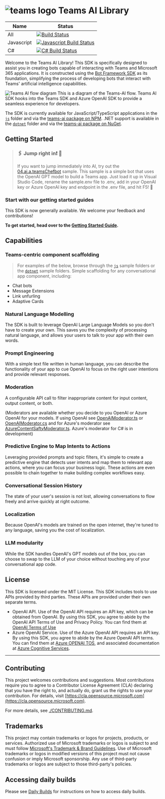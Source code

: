 # ![teams logo](https://github.com/microsoft/teams-ai/assets/14900841/10a0fbac-9d31-46d5-ad65-0eeb33b787a8) Teams AI Library

| Name          | Status                |
|---------------|-----------------------|
| All           | [![Build Status](https://dev.azure.com/DomoreexpGithub/Github_Pipelines/_apis/build/status%2Fteams-ai%2Fmicrosoft.teams-ai?branchName=main)](https://dev.azure.com/DomoreexpGithub/Github_Pipelines/_build/latest?definitionId=4&branchName=main) |
| Javascript    | [![Javascript Build Status](https://dev.azure.com/DomoreexpGithub/Github_Pipelines/_apis/build/status%2Fteams-ai%2Fmicrosoft.teams-ai.javascript?branchName=main)](https://dev.azure.com/DomoreexpGithub/Github_Pipelines/_build/latest?definitionId=5&branchName=main) |
| C#            | [![C# Build Status](https://dev.azure.com/DomoreexpGithub/Github_Pipelines/_apis/build/status%2Fteams-ai%2Fmicrosoft.teams-ai.dotnet?branchName=main)](https://dev.azure.com/DomoreexpGithub/Github_Pipelines/_build/latest?definitionId=4&branchName=main) |

Welcome to the Teams AI Library! This SDK is specifically designed to assist you in creating bots capable of interacting with Teams and Microsoft 365 applications. It is constructed using the [Bot Framework SDK](https://github.com/microsoft/botbuilder-js) as its foundation, simplifying the process of developing bots that interact with Teams' artificial intelligence capabilities.

![Teams AI flow diagram](https://github.com/microsoft/teams-ai/assets/14900841/154353ff-bafe-4423-abcd-6dc5a8680fe9)
This is a diagram of the Teams-AI flow. Teams AI SDK hooks into the Teams SDK and Azure OpenAI SDK to provide a seamless experience for developers.

The SDK is currently available for JavaScript/TypeScript applications in the [`js`](./js) folder and via the [teams-ai package on NPM](https://www.npmjs.com/package/@microsoft/teams-ai). .NET support is available in the [`dotnet`](./dotnet) folder and via the [teams-ai package on NuGet](https://www.nuget.org/packages/Microsoft.Teams.AI).

## Getting Started

> ### 🖇️ Jump right in❗️ 📎
>
> If you want to jump immediately into AI, try out the [04.ai.a.teamsChefbot](./js/samples/04.ai.a.teamsChefBot) sample. This sample is a simple bot that uses the OpenAI GPT model to build a Teams app. Just load it up in Visual Studio Code, rename the sample.env file to .env, add in your OpenAI key or Azure OpenAI key and endpoint in the .env file, and hit F5! 🎉

### Start with our getting started guides

This SDK is now generally available. We welcome your feedback and contributions!

**To get started, head over to the [Getting Started Guide](getting-started/README.md).**

## Capabilities

### Teams-centric component scaffolding

> For examples of the below, browse through the [`js`](./js/samples/) sample folders or the [`dotnet`](./dotnet/samples) sample folders.
> Simple scaffolding for any conversational app component, including:

- Chat bots
- Message Extensions
- Link unfurling
- Adaptive Cards

### Natural Language Modelling

The SDK is built to leverage OpenAI Large Language Models so you don't have to create your own. This saves you the complexity of processing natural language, and allows your users to talk to your app with their own words.

### Prompt Engineering

With a simple text file written in human language, you can describe the functionality of your app to cue OpenAI to focus on the right user intentions and provide relevant responses.

### Moderation

A configurable API call to filter inappropriate content for input content, output content, or both. 

(Moderators are available whether you decide to you OpenAI or Azure OpenAI for your models. If using OpenAI see [OpenAIModerator.ts](./js/packages/teams-ai/src/moderators/OpenAIModerator.ts) or [OpenAIModerator.cs](https://github.com/microsoft/teams-ai/blob/46042530f43058a815df4376f0f068f9d8d2e144/dotnet/packages/Microsoft.TeamsAI/Microsoft.TeamsAI/AI/Moderator/OpenAIModerator.cs) and for Azure's moderator see [AzureContentSaftyModerator.ts](./js/packages/teams-ai/src/moderators/AzureContentSafetyModerator.ts). Azure's moderator for C# is in development)

### Predictive Engine to Map Intents to Actions

Leveraging provided prompts and topic filters, it's simple to create a predictive engine that detects user intents and map them to relevant app actions, where you can focus your business logic. These actions are even possible to chain together to make building complex workflows easy.

### Conversational Session History

The state of your user's session is not lost, allowing conversations to flow freely and arrive quickly at right outcome.

### Localization

Because OpenAI's models are trained on the open internet, they're tuned to any language, saving you the cost of localization.

### LLM modularity

While the SDK handles OpenAI's GPT models out of the box, you can choose to swap to the LLM of your choice without touching any of your conversational app code.

## License

This SDK is licensed under the MIT License. This SDK includes tools to use APIs provided by third parties. These APIs are provided under their own separate terms.

- OpenAI API. Use of the OpenAI API requires an API key, which can be obtained from OpenAI. By using this SDK, you agree to abide by the OpenAI API Terms of Use and Privacy Policy. You can find them at [OpenAI Terms of Use](https://openai.com/policies/terms-of-use)
- Azure OpenAI Service. Use of the Azure OpenAI API requires an API key. By using this SDK, you agree to abide by the Azure OpenAI API terms. You can find them at [Azure OPENAI TOS](https://www.microsoft.com/licensing/terms/productoffering/MicrosoftAzure/MCA#ServiceSpecificTerms), and associated documentation at [Azure Cognitive Services](https://learn.microsoft.com/en-us/azure/cognitive-services/openai/).

---

## Contributing

This project welcomes contributions and suggestions. Most contributions require you to agree to a
Contributor License Agreement (CLA) declaring that you have the right to, and actually do, grant us
the rights to use your contribution. For details, visit [https://cla.opensource.microsoft.com](https://cla.opensource.microsoft.com).

For more details, see [./CONTRIBUTING.md](./CONTRIBUTING.md).

## Trademarks

This project may contain trademarks or logos for projects, products, or services. Authorized use of Microsoft
trademarks or logos is subject to and must follow
[Microsoft's Trademark & Brand Guidelines](https://www.microsoft.com/en-us/legal/intellectualproperty/trademarks/usage/general).
Use of Microsoft trademarks or logos in modified versions of this project must not cause confusion or imply Microsoft sponsorship.
Any use of third-party trademarks or logos are subject to those third-party's policies.

## Accessing daily builds

Please see [Daily Builds](docs/DAILYBUILDS.md) for instructions on how to access daily builds.
